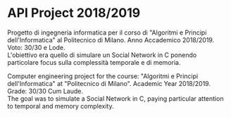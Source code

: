 # API Project 2018/2019

Progetto di ingegneria informatica per il corso di "Algoritmi e Principi dell'Informatica" al Politecnico di Milano. Anno Accademico 2018/2019. Voto: 30/30 e Lode.\
L'obiettivo era quello di simulare un Social Network in C ponendo particolare focus sulla complessità temporale e di memoria.

Computer engineering project for the course: "Algoritmi e Principi dell'Informatica" at "Politecnico di Milano". Academic Year 2018/2019. Grade: 30/30 Cum Laude.\
The goal was to simulate a Social Network in C, paying particular attention to temporal and memory complexity.
